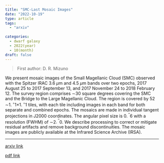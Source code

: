```yaml
---
title: "SMC-Last Mosaic Images"
date: "2022-10-19"
type: article
tags:
  - "arxiv"
  
categories:
  - dwarf galaxy
  - 2022(year)
  - 10(month)
draft: false
---
```

> First author: D. R. Mizuno

 We present mosaic images of the Small Magellanic Cloud (SMC) observed with
the Spitzer IRAC 3.6 $\mu$m and 4.5 $\mu$m bands over two epochs, 2017 August
25 to 2017 September 13, and 2017 November 24 to 2018 February 12. The survey
region comprises $\sim$30 square degrees covering the SMC and the Bridge to the
Large Magellanic Cloud. The region is covered by 52
$\sim$1$.\!\!^\circ$1$\times$1$.\!\!^\circ$1 tiles, with each tile including
images in each band for both separate and combined epochs. The mosaics are made
in individual tangent projections in J2000 coordinates. The angular pixel size
is 0$.\!\!^{\prime\prime}$6 with a resolution (FWHM) of
$\sim$2$.\!\!^{\prime\prime}$0. We describe processing to correct or mitigate
residual artifacts and remove background discontinuities. The mosaic images are
publicly available at the Infrared Science Archive (IRSA).

---
[arxiv link](http://arxiv.org/abs/2210.10874v1)

[pdf link](http://arxiv.org/pdf/2210.10874v1)